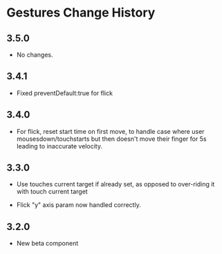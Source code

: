 Gestures Change History
=======================

3.5.0
-----

  * No changes.

3.4.1
-----

 * Fixed preventDefault:true for flick

3.4.0
-----

 * For flick, reset start time on first move, to handle
   case where user mousesdown/touchstarts but then doesn't
   move their finger for 5s leading to inaccurate velocity.

3.3.0
-----

  * Use touches current target if already set, as opposed
    to over-riding it with touch current target

  * Flick "y" axis param now handled correctly.

3.2.0
-----

  * New beta component

